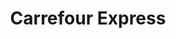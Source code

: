 ---
title: "Carrefour Express"
url: /ciudad-autonoma-de-buenos-aires/carrefour-express-conesa/
shop: Lebensmittel
---